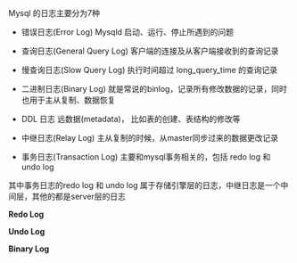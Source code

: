 Mysql 的日志主要分为7种

* 错误日志(Error Log)
Mysqld 启动、运行、停止所遇到的问题

* 查询日志(General Query Log)
客户端的连接及从客户端接收到的查询记录

* 慢查询日志(Slow Query Log)
执行时间超过 long_query_time 的查询记录

* 二进制日志(Binary Log)
就是常说的binlog，记录所有修改数据的记录，同时也用于主从复制、数据恢复

* DDL 日志
远数据(metadata)， 比如表的创建、表结构的修改等

* 中继日志(Relay Log)
主从复制的时候，从master同步过来的数据更改记录

* 事务日志(Transaction Log)
主要和mysql事务相关的，包括 redo log 和 undo log

其中事务日志的redo log 和 undo log 属于存储引擎层的日志，中继日志是一个中间层，其他的都是server层的日志

__Redo Log__


__Undo Log__

__Binary Log__

